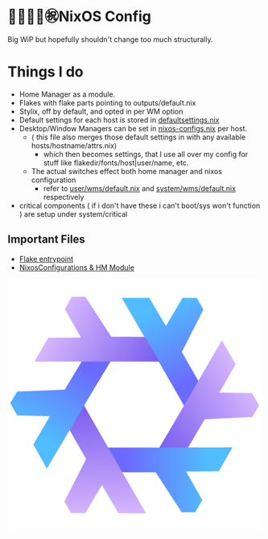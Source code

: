 # 🐢🐢🐢🐢㊗️NixOS Config
Big WiP but hopefully shouldn't change too much structurally. 

# Things I do
- Home Manager as a module.
- Flakes with flake parts pointing to outputs/default.nix
- Stylix, off by default, and opted in per WM option
- Default settings for each host is stored in [defaultsettings.nix](hosts/defaultSettings.nix)
- Desktop/Window Managers can be set in [nixos-configs.nix](outputs/nixos-configs.nix) per host.
  - ( this file also merges those default settings in with any available hosts/hostname/attrs.nix)
    - which then becomes settings, that I use all over my config for stuff like flakedir/fonts/host|user/name, etc. 
  - The actual switches effect both home manager and nixos configuration
    -  refer to [user/wms/default.nix](user/wms/default.nix) and [system/wms/default.nix](system/wms/default.nix) respectively
-  critical components ( if i don't have these i can't boot/sys won't function ) are setup under system/critical 


## Important Files
- [Flake entrypoint](flake.nix)
- [NixosConfigurations & HM Module](outputs/nixos-configs.nix)

  
[<img src="media/icons/purple-logo.png"/>](Logo)
